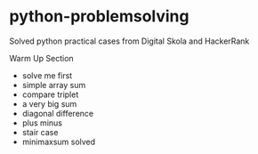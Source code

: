 # python-problemsolving
Solved python practical cases from Digital Skola and HackerRank

Warm Up Section
- solve me first
- simple array sum
- compare triplet
- a very big sum
- diagonal difference
- plus minus
- stair case
- minimaxsum solved
